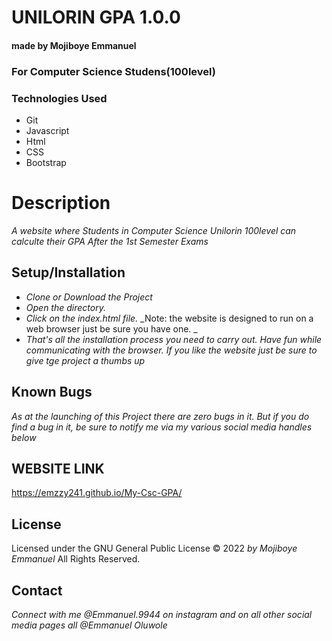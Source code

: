 # UNILORIN GPA 1.0.0

#### made by Mojiboye Emmanuel

### For Computer Science Studens(100level)

### Technologies Used
* Git
* Javascript
* Html
* CSS
* Bootstrap

# Description
_A website where Students in Computer Science Unilorin 100level can calculte their GPA After the 1st Semester Exams_

## Setup/Installation
* _Clone or Download the Project_
* _Open the directory._
* _Click on the index.html file._
_Note: the website is designed to run on a web browser just be sure you have one. _
* _That's all the installation process you need to carry out. Have fun while communicating with the browser. If you like the website just be sure to give tge project a thumbs up_

## Known Bugs
_As at the launching of this Project there are zero bugs in it. But if you do find a bug in it, be sure to notify me via my various social media handles below_

## WEBSITE LINK
https://emzzy241.github.io/My-Csc-GPA/

## License 
Licensed under the GNU General Public License 
© 2022 _by Mojiboye Emmanuel_ All Rights Reserved.

## Contact
_Connect with me @Emmanuel.9944 on instagram and on all other social media pages all @Emmanuel Oluwole_
